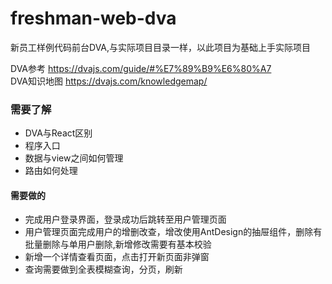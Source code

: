 # freshman-web-dva

新员工样例代码前台DVA,与实际项目目录一样，以此项目为基础上手实际项目 <br/>

DVA参考 https://dvajs.com/guide/#%E7%89%B9%E6%80%A7 <br/>
DVA知识地图 https://dvajs.com/knowledgemap/


### 需要了解
* DVA与React区别
* 程序入口
* 数据与view之间如何管理
* 路由如何处理

#### 需要做的
* 完成用户登录界面，登录成功后跳转至用户管理页面
* 用户管理页面完成用户的增删改查，增改使用AntDesign的抽屉组件，删除有批量删除与单用户删除,新增修改需要有基本校验
* 新增一个详情查看页面，点击打开新页面非弹窗
* 查询需要做到全表模糊查询，分页，刷新